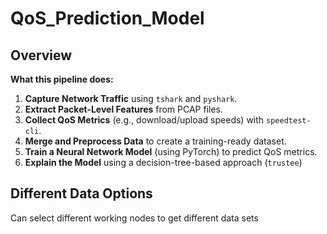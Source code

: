 # QoS_Prediction_Model

## Overview

**What this pipeline does:**
1. **Capture Network Traffic** using `tshark` and `pyshark`.
2. **Extract Packet-Level Features** from PCAP files.
3. **Collect QoS Metrics** (e.g., download/upload speeds) with `speedtest-cli`.
4. **Merge and Preprocess Data** to create a training-ready dataset.
5. **Train a Neural Network Model** (using PyTorch) to predict QoS metrics.
6. **Explain the Model** using a decision-tree-based approach (`trustee`)

## Different Data Options

Can select different working nodes to get different data sets

